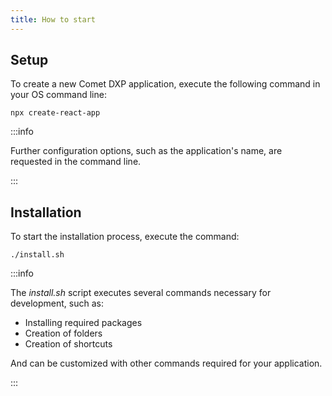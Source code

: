 ```yaml
---
title: How to start
---
```


## Setup

To create a new Comet DXP application, execute the following command in your OS command line:

`npx create-react-app`

:::info

Further configuration options, such as the application's name, are requested in the command line.

:::

## Installation

To start the installation process, execute the command:

`./install.sh`

:::info

The *install.sh* script executes several commands necessary for development, such as:

* Installing required packages
* Creation of folders
* Creation of shortcuts

And can be customized with other commands required for your application.

:::